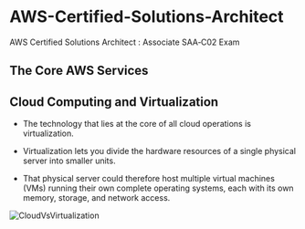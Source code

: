# AWS-Certified-Solutions-Architect

AWS Certified Solutions Architect : Associate SAA‐C02 Exam

## The Core AWS Services

## Cloud Computing and Virtualization

* The technology that lies at the core of all cloud operations is virtualization.

* Virtualization lets you divide the hardware resources of a single physical server into smaller units.

* That physical server could therefore host multiple virtual machines (VMs) running their own complete operating systems, each with its own memory, storage, and network access.

![CloudVsVirtualization](https://github.com/satyasure/AWS-Certified-Solutions-Architect/images/VM-Cloud.png)
